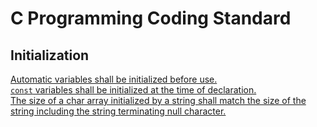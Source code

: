 # C Programming Coding Standard

## Initialization

[Automatic variables shall be initialized before use.](/new-version/rule-001/rule-001.md)  
[`const` variables shall be initialized at the time of declaration.](/new-version/rule-002/rule-002.md)  
[The size of a char array initialized by a string shall match the size of the string including the string terminating null character.](/new-version/rule-002/rule-002.md)  
